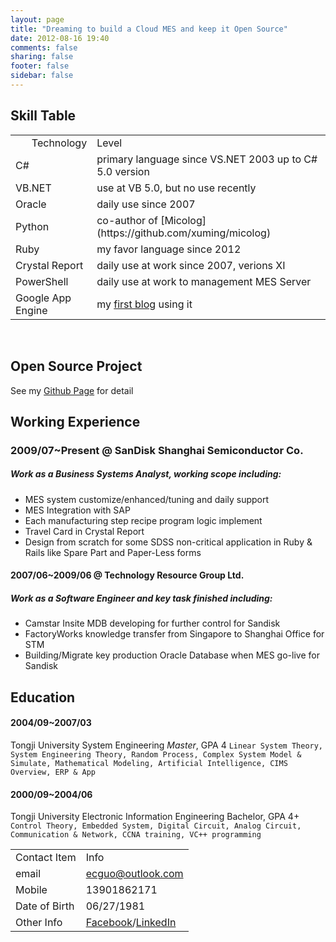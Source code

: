 ```yaml
---
layout: page
title: "Dreaming to build a Cloud MES and keep it Open Source"
date: 2012-08-16 19:40
comments: false
sharing: false
footer: false
sidebar: false
---
```


Skill Table
-----------

<table>
<tbody>
<tr>
<td align="right">Technology</td>
<td align="left">Level</td>
</tr>
<tr>
<td>C#</td>
<td>primary language since VS.NET 2003 up to C# 5.0 version</td>
</tr>
<tr>
<td>VB.NET</td>
<td>use at VB 5.0, but no use recently</td>
</tr>
<tr>
<td>Oracle</td>
<td>daily use since 2007</td>
</tr>
<tr>
<td>Python</td>
<td>co-author of [Micolog](https://github.com/xuming/micolog)</td>
</tr>
<tr>
<td>Ruby</td>
<td>my favor language since 2012</td>
</tr>
<tr>
<td>Crystal Report</td>
<td>daily use at work since 2007, verions XI</td>
</tr>
<tr>
<td>PowerShell</td>
<td>daily use at work to management MES Server</td>
</tr>
<tr>
<td>Google App Engine</td>
<td>my <a href="http://eric.cloud-mes.com/">first blog</a> using it</td>
</tr>
</tbody>
</table>

<br/>

Open Source Project
-------------------
See my [Github Page](https://github.com/Eric-Guo) for detail

Working Experience
------------------

### 2009/07~Present @ SanDisk Shanghai Semiconductor Co.

##### Work as a Business Systems Analyst, working scope including:

* MES system customize/enhanced/tuning and daily support
* MES Integration with SAP
* Each manufacturing step recipe program logic implement
* Travel Card in Crystal Report
* Design from scratch for some SDSS non-critical application in Ruby & Rails like Spare Part and Paper-Less forms

#### 2007/06~2009/06 @ Technology Resource Group Ltd.

##### Work as a Software Engineer and key task finished including:

* Camstar Insite MDB developing for further control for Sandisk
* FactoryWorks knowledge transfer from Singapore to Shanghai Office for STM
* Building/Migrate key production Oracle Database when MES go-live for Sandisk

Education
---------

#### 2004/09~2007/03
Tongji University System Engineering *Master*, GPA 4
`Linear System Theory, System Engineering Theory, Random Process, Complex System Model & Simulate, Mathematical Modeling, Artificial Intelligence, CIMS Overview, ERP & App`

#### 2000/09~2004/06
Tongji University Electronic Information Engineering Bachelor, GPA 4+
`Control Theory, Embedded System, Digital Circuit, Analog Circuit, Communication & Network, CCNA training, VC++ programming`


<table>
<tbody>
<tr>
<td align="right">Contact Item</td>
<td align="left">Info</td>
</tr>
<tr>
<td>email</td>
<td><a href="mailto:ecguo@outlook.com?subject=Just read your resume at blog.cloud-mes.com">ecguo@outlook.com</a></td>
</tr>
<tr>
<td>Mobile</td>
<td>13901862171</td>
</tr>
<tr>
<td>Date of Birth</td>
<td>06/27/1981</td>
</tr>
<tr>
<td>Other Info</td>
<td><a href="https://www.facebook.com/ecguo">Facebook</a>/<a href="http://cn.linkedin.com/pub/eric-guo/29/9a8/941">LinkedIn</a></td>
</tr>
</tbody>
</table>

